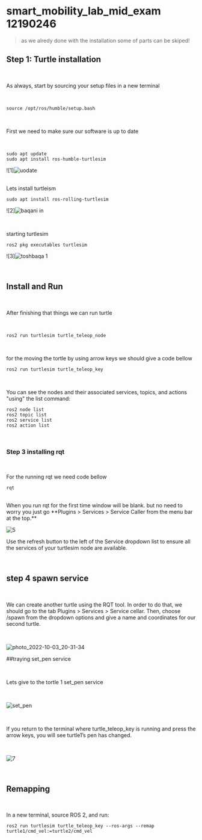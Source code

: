# smart_mobility_lab_mid_exam 12190246
>as we alredy done with the installation some of parts can be skiped!
## Step 1: Turtle installation
<br />

As always, start by sourcing your setup files in a new terminal

<br />

~~~
source /opt/ros/humble/setup.bash
~~~

<br />

First we need to make sure our software is up to date

<br />

~~~
sudo apt update
sudo apt install ros-humble-turtlesim
~~~
![1]![uodate ](https://user-images.githubusercontent.com/91989561/196800280-ae74bba8-550d-4a37-a818-d861d9852382.png)

<br />
Lets install turtleism
<br />

~~~
sudo apt install ros-rolling-turtlesim
~~~
![2]![baqani in](https://user-images.githubusercontent.com/91989561/196802519-e1074818-84e0-49f3-a2c5-feeeee3516fc.png)

<br />

starting turtlesim
~~~
ros2 pkg executables turtlesim
~~~
![3]![toshbaqa 1](https://user-images.githubusercontent.com/91989561/196801759-35ab6d92-214b-40c6-b443-f0d51f69976e.png)

<br />

## Install and Run

<br />

After finishing that things we can run turtle

<br />

~~~
ros2 run turtlesim turtle_teleop_node
~~~

<br />

for the moving the tortle by using arrow keys we should give a code bellow
~~~
ros2 run turtlesim turtle_teleop_key
~~~
<br />

You can see the nodes and their associated services, topics, and actions  "using"  the list command:
~~~
ros2 node list
ros2 topic list
ros2 service list
ros2 action list
~~~

<br />

### Step 3 installing rqt

<br />

For the running rqt we need code bellow 
~~~
rqt
~~~
<br />
When you run rqt for the first time window will be blank. but no need to worry you just go **Plugins > Services > Service Caller from the menu bar at the top.**
<br />

![5](https://user-images.githubusercontent.com/91989561/196808536-04eda257-c0a8-4957-a9cd-6b5169f88efe.jpg)
<br />

Use the refresh button to the left of the Service dropdown list to ensure all the services of your turtlesim node are available.

<br />

## step 4 spawn service

<br />

We can create another turtle using the RQT tool. In order to do that, we should go to the tab Plugins > Services > Service cellar. Then, choose /spawn from the dropdown options and give a name and coordinates for our second turtle.

<br />

![photo_2022-10-03_20-31-34](https://user-images.githubusercontent.com/91989561/196809707-0599bc7e-f102-4332-8ddc-8ae595719a5f.jpg)
<br />

##traying set_pen service

<br />

Lets give to the tortle 1 set_pen service 

<br />

![set_pen](https://user-images.githubusercontent.com/91989561/196810590-25a4714a-f5f7-4a77-96bd-f5da5d851d4d.jpg)

<br />

If you return to the terminal where turtle_teleop_key is running and press the arrow keys, you will see turtle1’s pen has changed.

<br />

![7](https://user-images.githubusercontent.com/91989561/196804703-b895415a-0385-4a27-bc01-1c6b2fb54eea.jpg)

<br />

## Remapping
<br />

In a new terminal, source ROS 2, and run:
~~~
ros2 run turtlesim turtle_teleop_key --ros-args --remap turtle1/cmd_vel:=turtle2/cmd_vel
~~~

<br />
